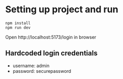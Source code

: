 # Setting up project and run

```
npm install
npm run dev
```

Open http://localhost:5173/login in browser

## Hardcoded login credentials

-   username: admin
-   password: securepassword
